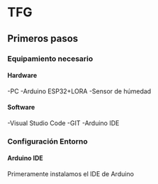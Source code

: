 # TFG

## Primeros pasos

### Equipamiento necesario

#### Hardware

-PC
-Arduino ESP32+LORA
-Sensor de húmedad

#### Software

-Visual Studio Code
-GIT
-Arduino IDE

### Configuración Entorno

#### Arduino IDE

Primeramente instalamos el IDE de Arduino